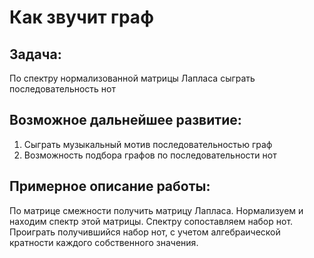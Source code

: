 # Как звучит граф
## Задача:

По спектру нормализованной матрицы Лапласа сыграть последовательность нот

## Возможное дальнейшее развитие:

1) Сыграть музыкальный мотив последовательностью граф
2) Возможность подбора графов по последовательности нот

## Примерное описание работы:

По матрице смежности получить матрицу Лапласа. 
Нормализуем и находим спектр этой матрицы.
Спектру сопоставляем набор нот.
Проиграть получившийся набор нот, с учетом алгебраической кратности каждого собственного значения. 
